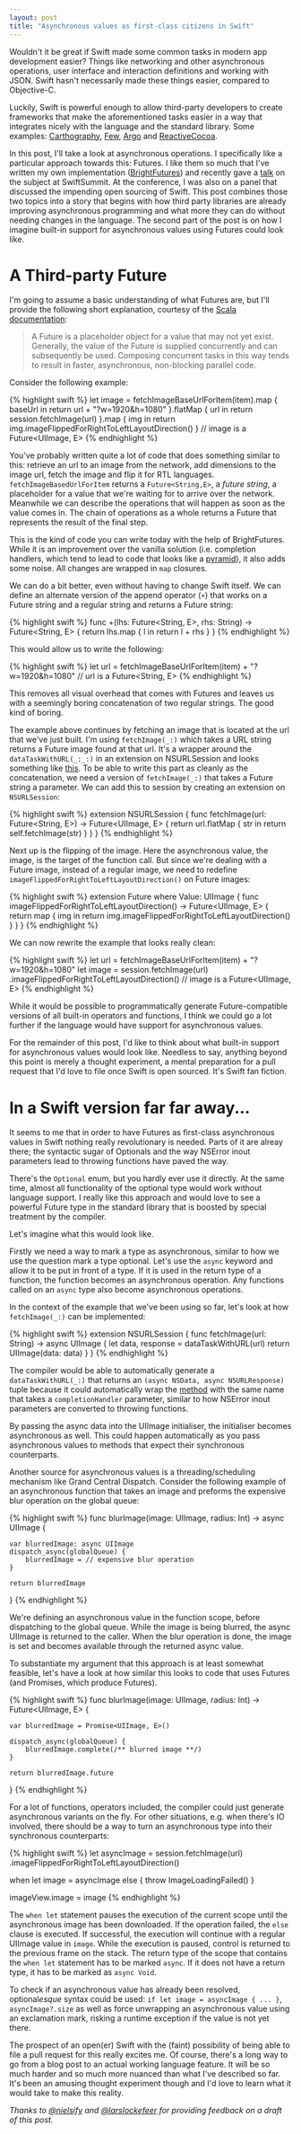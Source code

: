 ```yaml
---
layout: post
title: "Asynchronous values as first-class citizens in Swift"
---
```


Wouldn't it be great if Swift made some common tasks in modern app development easier? Things like networking and other asynchronous operations, user interface and interaction definitions and working with JSON. Swift hasn't necessarily made these things easier, compared to Objective-C.

Luckily, Swift is powerful enough to allow third-party developers to create frameworks that make the aforementioned tasks easier in a way that integrates nicely with the language and the standard library. Some examples: [Carthography](https://github.com/robb/Cartography), [Few](https://github.com/joshaber/Few.swift), [Argo](https://github.com/thoughtbot/Argo) and [ReactiveCocoa](https://github.com/ReactiveCocoa/ReactiveCocoa).

In this post, I'll take a look at asynchronous operations. I specifically like a particular approach towards this: Futures. I like them so much that I've written my own implementation ([BrightFutures](https://github.com/BrightFutures)) and recently gave a [talk](/2015/11/08/swiftsummit-execution-context/) on the subject at SwiftSummit. At the conference, I was also on a panel that discussed the impending open sourcing of Swift. This post combines those two topics into a story that begins with how third party libraries are already improving asynchronous programming and what more they can do without needing changes in the language. The second part of the post is on how I imagine built-in support for asynchronous values using Futures could look like.

# A Third-party Future

I'm going to assume a basic understanding of what Futures are, but I'll provide the following short explanation, courtesy of the [Scala documentation](http://docs.scala-lang.org/overviews/core/futures.html):

> A Future is a placeholder object for a value that may not yet exist. Generally, the value of the Future is supplied concurrently and can subsequently be used. Composing concurrent tasks in this way tends to result in faster, asynchronous, non-blocking parallel code.

Consider the following example:

{% highlight swift %}
let image = fetchImageBaseUrlForItem(item).map  { baseUrl in
    return url + "?w=1920&h=1080"
}.flatMap { url in
    return session.fetchImage(url)
}.map { img in
    return img.imageFlippedForRightToLeftLayoutDirection()
}
// image is a Future<UIImage, E>
{% endhighlight %}

You've probably written quite a lot of code that does something similar to this: retrieve an url to an image from the network, add dimensions to the image url, fetch the image and flip it for RTL languages. `fetchImageBasedUrlForItem` returns a `Future<String,E>`, a *future string*, a placeholder for a value that we're waiting for to arrive over the network. Meanwhile we can describe the operations that will happen as soon as the value comes in. The chain of operations as a whole returns a Future that represents the result of the final step.

This is the kind of code you can write today with the help of BrightFutures. While it is an improvement over the vanilla solution (i.e. completion handlers, which tend to lead to code that looks like a [pyramid](https://github.com/Thomvis/SFSwiftSummit2015/blob/9f38ae6fa65b31540f2b1ebd110965c51bb38690/SwiftSummit/DataSource.swift#L39-L59)), it also adds some noise. All changes are wrapped in `map` closures. 

We can do a bit better, even without having to change Swift itself. We can define an alternate version of the append operator (`+`) that works on a Future string and a regular string and returns a Future string:

{% highlight swift %}
func +<E>(lhs: Future<String, E>, rhs: String) -> Future<String, E> {
    return lhs.map { l in
        return l + rhs
    }
}
{% endhighlight %}

This would allow us to write the following:

{% highlight swift %}
let url = fetchImageBaseUrlForItem(item) + "?w=1920&h=1080"
// url is a Future<String, E>
{% endhighlight %}

This removes all visual overhead that comes with Futures and leaves us with a seemingly boring concatenation of two regular strings. The good kind of boring.

The example above continues by fetching an image that is located at the url that we've just built. I'm using `fetchImage(_:)` which takes a URL string returns a Future image found at that url. It's a wrapper around the `dataTaskWithURL(_:_:)` in an extension on NSURLSession and looks something like [this](https://gist.github.com/Thomvis/dc9cae1ff295dc7176b6). To be able to write this part as cleanly as the concatenation, we need a version of `fetchImage(_:)` that takes a Future string a parameter. We can add this to session by creating an extension on `NSURLSession`:

{% highlight swift %}
extension NSURLSession {
    func fetchImage<E>(url: Future<String, E>) -> Future<UIImage, E> {
        return url.flatMap { str in
            return self.fetchImage(str)
        }
    }
}
{% endhighlight %}

Next up is the flipping of the image. Here the asynchronous value, the image, is the target of the function call. But since we're dealing with a Future image, instead of a regular image, we need to redefine `imageFlippedForRightToLeftLayoutDirection()` on Future images:

{% highlight swift %}
extension Future where Value: UIImage {
    func imageFlippedForRightToLeftLayoutDirection() -> Future<UIImage, E> {
        return map { img in
            return img.imageFlippedForRightToLeftLayoutDirection()
        }
    }
}
{% endhighlight %}

We can now rewrite the example that looks really clean:

{% highlight swift %}
let url = fetchImageBaseUrlForItem(item) + "?w=1920&h=1080"
let image = session.fetchImage(url)
                   .imageFlippedForRightToLeftLayoutDirection()
// image is a Future<UIImage, E>
{% endhighlight %}

While it would be possible to programmatically generate Future-compatible versions of all built-in operators and functions, I think we could go a lot further if the language would have support for asynchronous values.

For the remainder of this post, I'd like to think about what built-in support for asynchronous values would look like. Needless to say, anything beyond this point is merely a thought experiment, a mental preparation for a pull request that I'd love to file once Swift is open sourced. It's Swift fan fiction.

# In a Swift version far far away...

It seems to me that in order to have Futures as first-class asynchronous values in Swift nothing really revolutionary is needed. Parts of it are alreay there; the syntactic sugar of Optionals and the way NSError inout parameters lead to throwing functions have paved the way. 

There's the `Optional` enum, but you hardly ever use it directly. At the same time, almost all functionality of the optional type would work without language support. I really like this approach and would love to see a powerful Future type in the standard library that is boosted by special treatment by the compiler.

Let's imagine what this would look like.

Firstly we need a way to mark a type as asynchronous, similar to how we use the question mark a type optional. Let's use the `async` keyword and allow it to be put in front of a type. If it is used in the return type of a function, the function becomes an asynchronous operation. Any functions called on an `async` type also become asynchronous operations.

In the context of the example that we've been using so far, let's look at how `fetchImage(_:)` can be implemented:

{% highlight swift %}
extension NSURLSession {
    func fetchImage(url: String) -> async UIImage {
        let data, response = dataTaskWithURL(url)
        return UIImage(data: data)
    }
}
{% endhighlight %}

The compiler would be able to automatically generate a `dataTaskWithURL(_:)` that returns an `(async NSData, async NSURLResponse)` tuple because it could automatically wrap the [method](https://developer.apple.com/library/ios/documentation/Foundation/Reference/NSURLSession_class/#//apple_ref/occ/instm/NSURLSession/dataTaskWithURL:completionHandler:) with the same name that takes a `completionHandler` parameter, similar to how NSError inout parameters are converted to throwing functions.

By passing the async data into the UIImage initialiser, the initialiser becomes asynchronous as well. This could happen automatically as you pass asynchronous values to methods that expect their synchronous counterparts.

Another source for asynchronous values is a threading/scheduling mechanism like Grand Central Dispatch. Consider the following example of an asynchronous function that takes an image and preforms the expensive blur operation on the global queue:

{% highlight swift %}
func blurImage(image: UIImage, radius: Int) -> async UIImage {

    var blurredImage: async UIImage
    dispatch_async(globalQueue) {
        blurredImage = // expensive blur operation
    }

    return blurredImage
}
{% endhighlight %}

We're defining an asynchronous value in the function scope, before dispatching to the global queue. While the image is being blurred, the async UIImage is returned to the caller. When the blur operation is done, the image is set and becomes available through the returned async value.

To substantiate my argument that this approach is at least somewhat feasible, let's have a look at how similar this looks to code that uses Futures (and Promises, which produce Futures).

{% highlight swift %}
func blurImage(image: UIImage, radius: Int) -> Future<UIImage, E> {

    var blurredImage = Promise<UIImage, E>()

    dispatch_async(globalQueue) {
        blurredImage.complete(/** blurred image **/)
    }

    return blurredImage.future
}
{% endhighlight %}

For a lot of functions, operators included, the compiler could just generate asynchronous variants on the fly. For other situations, e.g. when there's IO involved, there should be a way to turn an asynchronous type into their synchronous counterparts:

{% highlight swift %}
let asyncImage = session.fetchImage(url)
                        .imageFlippedForRightToLeftLayoutDirection()

when let image = asyncImage else {
    throw ImageLoadingFailed()
}

imageView.image = image
{% endhighlight %}

The `when let` statement pauses the execution of the current scope until the asynchronous image has been downloaded. If the operation failed, the `else` clause is executed. If successful, the execution will continue with a regular UIImage value in `image`. While the execution is paused, control is returned to the previous frame on the stack. The return type of the scope that contains the `when let` statement has to be marked `async`. If it does not have a return type, it has to be marked as `async Void`.

To check if an asynchronous value has already been resolved, optional*esque* syntax could be used: `if let image = asyncImage { ... }`, `asyncImage?.size` as well as force unwrapping an asynchronous value using an exclamation mark, risking a runtime exception if the value is not yet there.

The prospect of an open(er) Swift with the (faint) possibility of being able to file a pull request for this really excites me. Of course, there's a long way to go from a blog post to an actual working language feature. It will be so much harder and so much more nuanced than what I've described so far. It's been an amusing thought experiment though and I'd love to learn what it would take to make this reality.

*Thanks to [@nielsify](https://twitter.com/nielsify) and [@larslockefeer](https://twitter.com/larslockefeer) for providing feedback on a draft of this post.*
